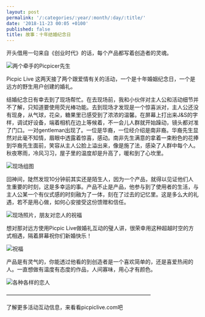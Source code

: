 ```yaml
---
layout: post
permalink: '/:categories/:year/:month/:day/:title/'
date: '2018-11-23 00:05 +0100'
published: false
title: 故事：十年结婚纪念日
---
```


开头借用一句来自《创业时代》的话，每个产品都写着创造者的灵魂。

![两个牵手的Picpicer先生]({{site.baseurl}}/uploads/screenshot-docs.google.com-2018.12.07-00-22-51.png)

Picpic Live 这两天接了两个跟爱情有关的活动，一个是十年婚姻纪念日，一个是远方的野生用户创建的婚礼。

结婚纪念日有幸去到了现场帮忙。在去现场前，我和小伙伴对主人公和活动细节并不了解，只知道要使用荧光棒功能。去到现场才发现是一个惊喜派对，主人公还没有现身，从气球，花朵，糖果里已感受到了浓浓的温馨。在屏幕上打出来J&S的字样，调试好设备，端着相机在边上等候着，不一会儿人群就开始躁动，镜头都对准了门口。一对gentleman出现了。一位是华裔，一位经介绍是南非裔。华裔先生显然对此毫不知情，眉眼中透露着惊喜，感动。南非先生满意的拿着一束粉色的花捧到华裔先生面前，笑容从主人公脸上溢出来，像是施了法，感染了人群中每个人。秋夜寒雨，冷风习习，屋子里的温度却是升高了，暖和到了心坎里。

![现场组图]({{site.baseurl}}/uploads/screenshot-wordpress.com-2018.11.23-20-04-23.png)

回神间，陡然发现10分钟前其实还是陌生人，因为一个产品，就得以见证他们人生重要的时刻，这是多幸运的事。产品不止是产品，他参与到了使用者的生活，与主人公某一个有仪式感的时刻融为了一体，刻在了过去的记忆里。这是多么大的礼遇，若不是用心做，如何心安接受这份馈赠和信任。

![现场照片，朋友对恋人的祝福]({{site.baseurl}}/uploads/WechatIMG9.jpeg)

想对那对远方使用Picpic Live做婚礼互动的璧人讲，很荣幸用这种超越时空的方式相遇，隔着屏幕祝你们新婚快乐！

![祝福]({{site.baseurl}}/uploads/4a396308-96cd-4dc8-b37f-8ddc45d9ff5a-223-0000002ce7bbb0ff_tmp-3.jpg)

产品是有灵气的，你能透过他看的到创造者是一个喜欢简单的，还是喜爱热闹的人。一直想做有温度有态度的作品，人间寡味，用心才有颜色。

![各种各样的恋人]({{site.baseurl}}/uploads/screenshot-docs.google.com-2018.12.07-00-20-23.png)

———————————————————————————

了解更多活动互动信息，来看看picpiclive.com吧
